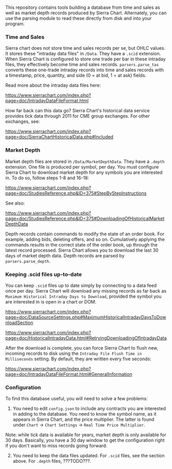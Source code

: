 This repository contains tools building a database from time and sales as well as market depth records produced by Sierra Chart. Alternately, you can use the parsing module to read these directly from disk and into your program.

### Time and Sales

Sierra chart does not store time and sales records per se, but OHLC values. It stores these "intraday data files" in `/Data`. They have a `.scid` extension. When Sierra Chart is configured to store one trade per bar in these intraday files, they effectively become time and sales records. `parsers.parse_tas` converts these one-trade intraday records into time and sales records with a timestamp, price, quantity, and side (0 = at bid, 1 = at ask) fields.

Read more about the intraday data files here: 

https://www.sierrachart.com/index.php?page=doc/IntradayDataFileFormat.html

How far back can this data go? Sierra Chart's historical data service provides tick data through 2011 for CME group exchanges. For other exchanges, see: 

https://www.sierrachart.com/index.php?page=doc/SierraChartHistoricalData.php#Included

### Market Depth

Market depth files are stored in `/Data/MarketDepthData`. They have a `.depth` extension. One file is produced per symbol, per day. You must configure Sierra Chart to download market depth for any symbols you are interested in. To do so, follow steps 1-8 and 16-18: 

https://www.sierrachart.com/index.php?page=doc/StudiesReference.php&ID=375#StepByStepInstructions

See also: 

https://www.sierrachart.com/index.php?page=doc/StudiesReference.php&ID=375#DownloadingOfHistoricalMarketDepthData

Depth records contain commands to modify the state of an order book. For example, adding bids, deleting offers, and so on. Cumulatively applying the commands results in the correct state of the order book, up through the latest record processed. Sierra Chart allows you to download the last 30 days of market depth data. Depth records are parsed by `parsers.parse_depth`.

### Keeping .scid files up-to-date

You can keep `.scid` files up to date simply by connecting to a data feed once per day. Sierra Chart will download any missing records as far back as `Maximum Historical Intraday Days to Download`, provided the symbol you are interested in is open in a chart or DOM.

https://www.sierrachart.com/index.php?page=doc/DataSourceSettings.php#MaximumHistoricalIntradayDaysToDownloadSection

https://www.sierrachart.com/index.php?page=doc/HistoricalIntradayData.html#RetryingDownloadingOfIntradayData

After the download is complete, you can force Sierra Chart to flush new, incoming records to disk using the `Intraday File Flush Time in Milliseconds` setting. By default, they are written every five seconds:

https://www.sierrachart.com/index.php?page=doc/IntradayDataFileFormat.html#GeneralInformation

### Configuration

To find this database useful, you will need to solve a few problems:

1. You need to edit `config.json` to include any contracts you are interested in adding to the database. You need to know the symbol name, as it appears in Sierra Chart, and the price multiplier. The latter is found under `Chart` -> `Chart Settings` -> `Real Time Price Multiplier`.

Note: while tick data is available for years, market depth is only available for 30 days. Basically, you have a 30 day window to get the configuration right if you don't want to miss records going forward.

2. You need to keep the data files updated. For `.scid` files, see the section above. For `.depth` files, ???TODO???.
